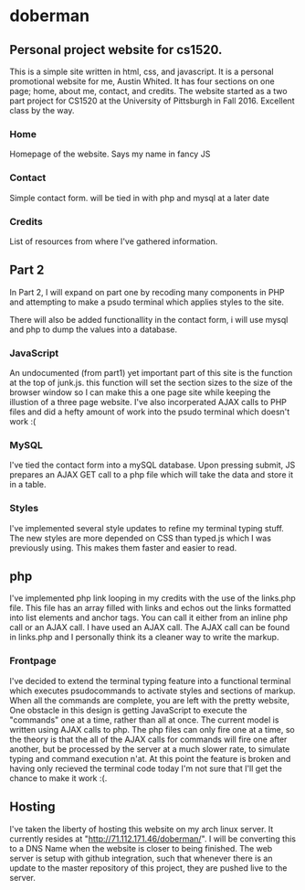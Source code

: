 # doberman
## Personal project website for cs1520. 
This is a simple site written in html, css, and javascript. It is a personal promotional website for me, Austin Whited. It has four sections on one page; home, about me, contact, and credits. The website started as a two part project for CS1520 at the University of Pittsburgh in Fall 2016. Excellent class by the way. 

### Home
Homepage of the website. Says my name in fancy JS

### Contact
Simple contact form. will be tied in with php and mysql at a later date

### Credits
List of resources from where I've gathered information. 

## Part 2
In Part 2, I will expand on part one by recoding many components in PHP and attempting to make a psudo terminal which applies styles to the site. 

There will also be added functionallity in the contact form, i will use mysql and php to dump the values into a database.

### JavaScript
An undocumented (from part1) yet important part of this site is the function at the top of junk.js. this function will set the section sizes to the size of the browser window so I can make this a one page site while keeping the illustion of a three page website. I've also incorperated AJAX calls to PHP files and did a hefty amount of work into the psudo terminal which doesn't work :(

### MySQL
I've tied the contact form into a mySQL database. Upon pressing submit, JS prepares an AJAX GET call to a php file which will take the data and store it in a table. 

### Styles
I've implemented several style updates to refine my terminal typing stuff. The new styles are more depended on CSS than typed.js which I was previously using. This makes them faster and easier to read.
 
## php
I've implemented php link looping in my credits with the use of the links.php file. This file has an array filled with links and echos out the links formatted into list elements and anchor tags. You can call it either from an inline php call or an AJAX call. I have used an AJAX call. The AJAX call can be found in links.php and I personally think its a cleaner way to write the markup.
 
### Frontpage
I've decided to extend the terminal typing feature into a functional terminal which executes psudocommands to activate styles and sections of markup. When all the commands are complete, you are left with the pretty website, One obstacle in this design is getting JavaScript to execute the "commands" one at a time, rather than all at once. The current model is written using AJAX calls to php. The php files can only fire one at a time, so the theory is that the all of the AJAX calls for commands will fire one after another, but be processed by the server at a much slower rate, to simulate typing and command execution n'at. At this point the feature is broken and having only recieved the terminal code today I'm not sure that I'll get the chance to make it work :(. 

## Hosting
I've taken the liberty of hosting this website on my arch linux server. It currently resides at 
"http://71.112.171.46/doberman/". I will be converting this to a DNS Name when the website is closer to being finished. The web server is setup with github integration, such that whenever there is an update to the master repository of this project, they are pushed live to the server. 


